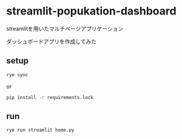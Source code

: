 # streamlit-popukation-dashboard

streamlitを用いたマルチページアプリケーション

ダッシュボードアプリを作成してみた

## setup

```sh
rye sync
```

or

```sh
pip install -r requirements.lock
```

## run

```sh
rye run streamlit home.py
```

